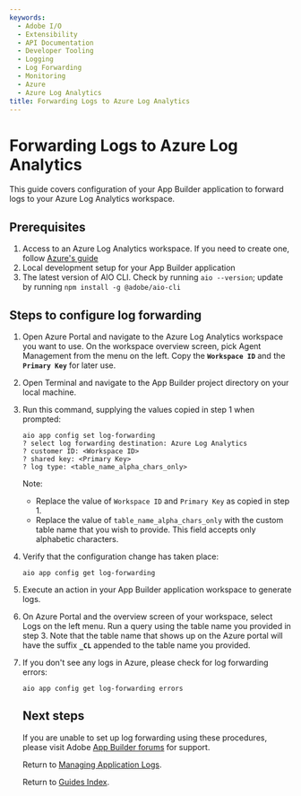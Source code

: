 ```yaml
---
keywords:
  - Adobe I/O
  - Extensibility
  - API Documentation
  - Developer Tooling
  - Logging
  - Log Forwarding
  - Monitoring
  - Azure
  - Azure Log Analytics
title: Forwarding Logs to Azure Log Analytics
---
```


# Forwarding Logs to Azure Log Analytics

This guide covers configuration of your App Builder application to forward logs to your Azure Log Analytics workspace.

## Prerequisites

1. Access to an Azure Log Analytics workspace. If you need to create one, follow [Azure's guide](https://docs.microsoft.com/en-us/azure/azure-monitor/logs/quick-create-workspace)
2. Local development setup for your App Builder application
3. The latest version of AIO CLI. Check by running `aio --version`; update by running `npm install -g @adobe/aio-cli`

## Steps to configure log forwarding

1. Open Azure Portal and navigate to the Azure Log Analytics workspace you want to use. On the workspace overview screen, pick Agent Management from the menu on the left. Copy the **`Workspace ID`** and the **`Primary Key`** for later use.

2. Open Terminal and navigate to the App Builder project directory on your local machine.

3. Run this command, supplying the values copied in step 1 when prompted:
   
   ```
   aio app config set log-forwarding
   ? select log forwarding destination: Azure Log Analytics
   ? customer ID: <Workspace ID>
   ? shared key: <Primary Key>
   ? log type: <table_name_alpha_chars_only>
   ```
   
    Note:
   
   + Replace the value of `Workspace ID` and `Primary Key` as copied in step 1.
   + Replace the value of `table_name_alpha_chars_only` with the custom table name that you wish to provide. This field accepts only alphabetic characters.

4. Verify that the configuration change has taken place:
   
   ```
   aio app config get log-forwarding
   ```

5. Execute an action in your App Builder application workspace to generate logs.

6. On Azure Portal and the overview screen of your workspace, select Logs on the left menu. Run a query using the table name you provided in step 3. Note that the table name that shows up on the Azure portal will have the suffix **`_CL`** appended to the table name you provided.

7. If you don't see any logs in Azure, please check for log forwarding errors:
   
   ```
   aio app config get log-forwarding errors
   ```
   
   ## Next steps
   
   If you are unable to set up log forwarding using these procedures, please visit Adobe [App Builder forums](https://experienceleaguecommunities.adobe.com/t5/app-builder/ct-p/app-builder) for support.
   
   Return to [Managing Application Logs](logging.md).
   
   Return to [Guides Index](../../index.md).
